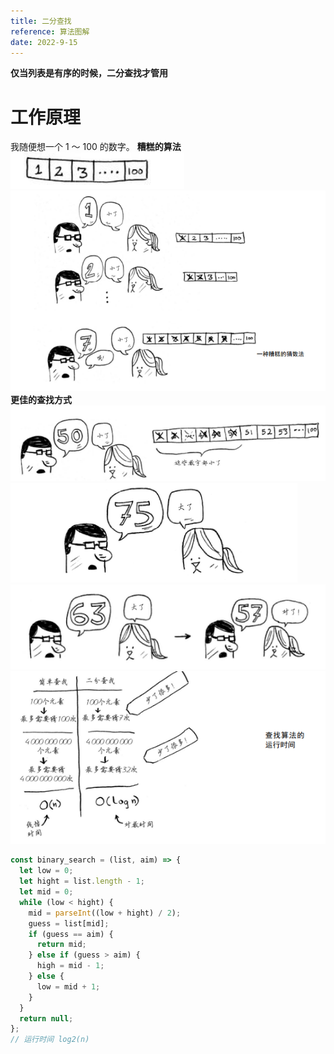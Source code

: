 ```yaml
---
title: 二分查找
reference: 算法图解
date: 2022-9-15
---
```


**仅当列表是有序的时候，二分查找才管用**

# 工作原理

我随便想一个 1 ～ 100 的数字。
**糟糕的算法**
![](images/20220915113332.png)  
![](images/20220915113350.png)
**更佳的查找方式**
![](images/20220915113532.png)  
![](images/20220915113549.png)  
![](images/20220915113613.png)
![](images/20220915164338.png)  

```js
const binary_search = (list, aim) => {
  let low = 0;
  let hight = list.length - 1;
  let mid = 0;
  while (low < hight) {
    mid = parseInt((low + hight) / 2);
    guess = list[mid];
    if (guess == aim) {
      return mid;
    } else if (guess > aim) {
      high = mid - 1;
    } else {
      low = mid + 1;
    }
  }
  return null;
};
// 运行时间 log2(n)
```
